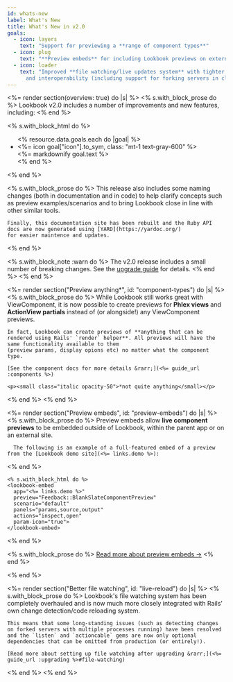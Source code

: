 ```yaml
---
id: whats-new
label: What's New
title: What's New in v2.0
goals: 
  - icon: layers
    text: "Support for previewing a **range of component types**"
  - icon: plug
    text: "**Preview embeds** for including Lookbook previews on external sites"
  - icon: loader
    text: "Improved **file watching/live updates system** with tighter Rails integration to improve reliability
      and interoperability (including support for forking servers in clustered mode)"
---
```


<%= render section(overview: true) do |s| %>
  <% s.with_block_prose do %>
    Lookbook v2.0 includes a number of improvements and new features, including:
  <% end %>

  <% s.with_block_html do %>
    <ul class="space-y-4 pl-4">
      <% resource.data.goals.each do |goal| %>
        <li class="flex items-start">
          <div class="flex-none mr-3">
            <%= icon goal["icon"].to_sym, class: "mt-1 text-gray-600" %>
          </div>
          <div>
            <%= markdownify goal.text %>
          </div>
        </li>
      <% end %>
    </ul>
  <% end %>

  <% s.with_block_prose do %>
    This release also includes some naming changes (both in documentation and in code) to help clarify concepts such as preview examples/scenarios
    and to bring Lookbook close in line with other similar tools.

    Finally, this documentation site has been rebuilt and the Ruby API docs are now generated using [YARD](https://yardoc.org/)
    for easier maintence and updates.
  <% end %>

  <% s.with_block_note :warn do %>
    The v2.0 release includes a small number of breaking changes. See the [upgrade guide](<%= guide_url :upgrading %>) for details.
  <% end %>
<% end %>

<%= render section("Preview anything*", id: "component-types") do |s| %>
  <% s.with_block_prose do %>
    While Lookbook still works great with ViewComponent, it is now possible to create previews for **Phlex views** and **ActionView partials** instead of (or alongside!)
    any ViewComponent previews.

    In fact, Lookbook can create previews of **anything that can be rendered using Rails' `render` helper**. All previews will have the same functionality available to them
    (preview params, display opions etc) no matter what the component type.

    [See the component docs for more details &rarr;](<%= guide_url :components %>)

    <p><small class="italic opacity-50">*not quite anything</small></p>
  <% end %>
<% end %>

<%= render section("Preview embeds", id: "preview-embeds") do |s| %>
  <% s.with_block_prose do %>
      Preview embeds allow **live component previews** to be embedded outside of Lookbook, within the parent app or on an external site.

      The following is an example of a full-featured embed of a preview from the [Lookbook demo site](<%= links.demo %>):      
  <% end %>

    <% s.with_block_html do %>
    <lookbook-embed
      app="<%= links.demo %>"
      preview="Feedback::BlankSlateComponentPreview"
      scenario="default"
      panels="params,source,output"
      actions="inspect,open"
      param-icon="true">
    </lookbook-embed>
  <% end %>

  <% s.with_block_prose do %>
    [Read more about preview embeds &rarr;](<%= guide_url :embeds %>)
  <% end %>
  
<% end %>


<%= render section("Better file watching", id: "live-reload") do |s| %>
  <% s.with_block_prose do %>
    Lookbook's file watching system has been completely overhauled and is now much more closely integrated
    with Rails' own change detection/code reloading system.

    This means that some long-standing issues (such as detecting changes on forked servers with multiple processes running) have been resolved
    and the `listen` and `actioncable` gems are now only optional dependencies that can be omitted from production (or entirely!).

    [Read more about setting up file watching after upgrading &rarr;](<%= guide_url :upgrading %>#file-watching)
  <% end %>
<% end %>

